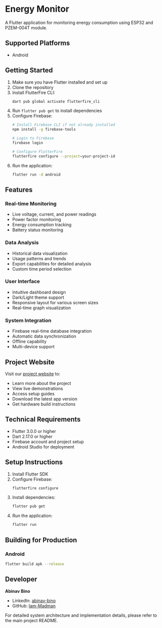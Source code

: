 # Energy Monitor
A Flutter application for monitoring energy consumption using ESP32 and PZEM-004T module.

## Supported Platforms

- Android

## Getting Started

1. Make sure you have Flutter installed and set up
2. Clone the repository
3. Install FlutterFire CLI:
   ```bash
   dart pub global activate flutterfire_cli
   ```
4. Run `flutter pub get` to install dependencies
5. Configure Firebase:
   ```bash
   # Install Firebase CLI if not already installed
   npm install -g firebase-tools
   
   # Login to Firebase
   firebase login
   
   # Configure FlutterFire
   flutterfire configure --project=your-project-id
   ```
6. Run the application:
   ```bash
   flutter run -d android
   ```

## Features

### Real-time Monitoring
- Live voltage, current, and power readings
- Power factor monitoring
- Energy consumption tracking
- Battery status monitoring

### Data Analysis
- Historical data visualization
- Usage patterns and trends
- Export capabilities for detailed analysis
- Custom time period selection

### User Interface
- Intuitive dashboard design
- Dark/Light theme support
- Responsive layout for various screen sizes
- Real-time graph visualization

### System Integration
- Firebase real-time database integration
- Automatic data synchronization
- Offline capability
- Multi-device support

## Project Website

Visit our [project website](https://energy-monitor-esp32.web.app/) to:
- Learn more about the project
- View live demonstrations
- Access setup guides
- Download the latest app version
- Get hardware build instructions

## Technical Requirements

- Flutter 3.0.0 or higher
- Dart 2.17.0 or higher
- Firebase account and project setup
- Android Studio for deployment

## Setup Instructions

1. Install Flutter SDK
2. Configure Firebase:
   ```bash
   flutterfire configure
   ```
3. Install dependencies:
   ```bash
   flutter pub get
   ```
4. Run the application:
   ```bash
   flutter run
   ```

## Building for Production

### Android
```bash
flutter build apk --release
```

## Developer

**Abinav Bino**
- LinkedIn: [abinav-bino](https://www.linkedin.com/in/abinav-bino/)
- GitHub: [Iam-Madman](https://github.com/Iam-Madman)

For detailed system architecture and implementation details, please refer to the main project README.
